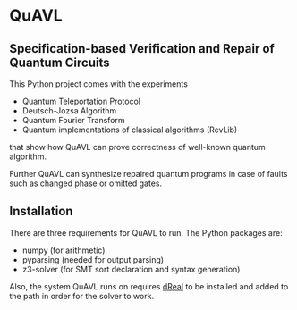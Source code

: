 # QuAVL

## Specification-based Verification and Repair of Quantum Circuits

This Python project comes with the experiments

- Quantum Teleportation Protocol
- Deutsch-Jozsa Algorithm
- Quantum Fourier Transform
- Quantum implementations of classical algorithms (RevLib)

that show how QuAVL can prove correctness of well-known quantum algorithm.

Further QuAVL can synthesize repaired quantum programs in case of faults
such as changed phase or omitted gates.


## Installation

There are three requirements for QuAVL to run. The Python packages are:

- numpy (for arithmetic)
- pyparsing (needed for output parsing)
- z3-solver (for SMT sort declaration and syntax generation)

Also, the system QuAVL runs on requires [dReal](http://dreal.github.io)
to be installed and added to the path in order for the solver to work.